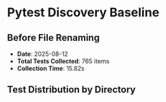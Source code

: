 # Pytest Discovery Baseline

## Before File Renaming
- **Date**: 2025-08-12
- **Total Tests Collected**: 765 items
- **Collection Time**: 15.82s

## Test Distribution by Directory
